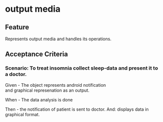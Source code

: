 # output media

## Feature

Represents output media and handles its operations.

## Acceptance Criteria

### Scenario:  To treat insomnia collect sleep-data and present it to a doctor.

Given - The object represents android notification\
and graphical represenation as an output.

When - The data analysis is done

Then - the notification of patient is sent to doctor.
And: displays data in graphical format.
